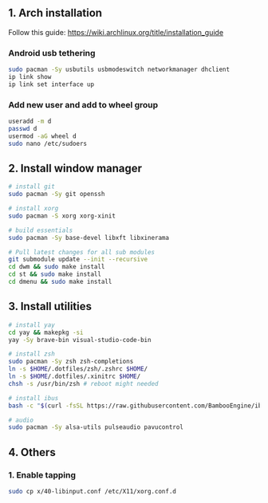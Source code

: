 ## 1. Arch installation

Follow this guide: https://wiki.archlinux.org/title/installation_guide

### Android usb tethering

```sh
sudo pacman -Sy usbutils usbmodeswitch networkmanager dhclient
ip link show
ip link set interface up
```

### Add new user and add to wheel group

```sh
useradd -m d
passwd d
usermod -aG wheel d
sudo nano /etc/sudoers
```

## 2. Install window manager

```sh
# install git
sudo pacman -Sy git openssh
```

```sh
# install xorg
sudo pacman -S xorg xorg-xinit
```

```sh
# build essentials
sudo pacman -Sy base-devel libxft libxinerama
```

```sh
# Pull latest changes for all sub modules
git submodule update --init --recursive
cd dwm && sudo make install
cd st && sudo make install
cd dmenu && sudo make install
```

## 3. Install utilities

```sh
# install yay
cd yay && makepkg -si
yay -Sy brave-bin visual-studio-code-bin
```

```sh
# install zsh
sudo pacman -Sy zsh zsh-completions
ln -s $HOME/.dotfiles/zsh/.zshrc $HOME/
ln -s $HOME/.dotfiles/.xinitrc $HOME/
chsh -s /usr/bin/zsh # reboot might needed
```

```sh
# install ibus
bash -c "$(curl -fsSL https://raw.githubusercontent.com/BambooEngine/ibus-bamboo/master/archlinux/install.sh)"
```

```sh
# audio
sudo pacman -Sy alsa-utils pulseaudio pavucontrol
```

## 4. Others

### 1. Enable tapping

```sh
sudo cp x/40-libinput.conf /etc/X11/xorg.conf.d
```

